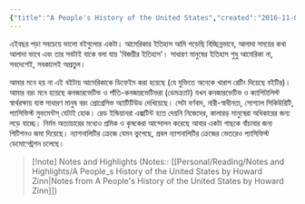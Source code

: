 ```yaml
---
{"title":"A People's History of the United States","created":"2016-11-09T00:00:00+06:00","updated":"2024-10-03T14:07:29+06:00","read_count":"1","authors":["Howard Zinn"],"isbn10":60838655,"rating":5,"reviewed":true,"log":[{"status":"Read","timestamp":"2019-04-27T00:00:00+06:00"},{"status":"To Read","timestamp":"2016-11-09T00:00:00+06:00"}],"tags":["america","history","politics","colonialism","vietnam"],"status":"Read","dg-publish":true,"dg-note-icon":2,"dg-path":"Reading/Books/Read/A People_s History of the United States by Howard Zinn.md","permalink":"/reading/books/read/a-people-s-history-of-the-united-states-by-howard-zinn/","dgPassFrontmatter":true,"noteIcon":2}
---
```


এইবছর পড়া সবচেয়ে ভালো বইগুলোর একটা। আমেরিকার ইতিহাস আমি পড়েছি বিচ্ছিন্নভাবে, আলাদা সময়ের কথা আলাদা ভাবে এবং তার সবটাই যাকে বলা যায় 'বিজয়ীর ইতিহাস'। সাধারণ মানুষের ইতিহাস শুধু আমেরিকা না, সবদেশেই, সবকালেই অপ্রতুল।  
  
আমার মনে হয় না এই বইটায় আমেরিকাকে ডিফেইম করা হয়েছে (যে যুক্তিতে অনেকে খারাপ রেটিং দিয়েছে বইটির)। আমার বরং মনে হয়েছে কনজারভেটিভ ও পাঁতি-কনজারভেটিভরা (ডেমক্র্যাট) যখন কনজারভেটিভ ও ক্যাপিটালিস্ট স্বার্থরক্ষায় ব্যস্ত সাধারণ মানুষ বরং প্রোগ্রেসিভ অ্যাটিটিউড দেখিয়েছে। সেটা বর্ণবাদ, নারী-স্বাধীনতা, সোশ্যাল সিকিউরিটি, প্যাসিফিস্ট মুভমেন্টস্ যেটাই হোক। রেড ইন্ডিয়ানরা এক্সটিন্ট হতে দেয়নি নিজেদের, কালারড্ মানুষেরা অধিকারের জন্য লড়ে যাচ্ছে। নির্মম অত্যাচারের মধ্যেও শ্রমিক ও কৃষকেরা আন্দোলন করেছে আবার একটা গাছকে বাঁচাবার জন্য পিটিশনও জমা দিয়েছে। ন্যাশনালিটির ক্রেজে যেমন ভুগেছে, প্রবল ন্যাশনালিটির ক্রেজের ভেতরেও প্যাসিফিস্ট ডেমোন্স্ট্রেশন চলেছে।

> [!note] Notes and Highlights
> (Notes:: [[Personal/Reading/Notes and Highlights/A People_s History of the United States by Howard Zinn\|Notes from A People's History of the United States by Howard Zinn]])
